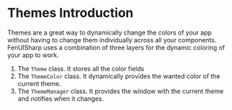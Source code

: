 # Themes Introduction

Themes are a great way to dynamically change the colors of your app without having to change them individually across all your components.
FenUISharp uses a combination of three layers for the dynamic coloring of your app to work.

1. The `Theme` class. It stores all the color fields
2. The `ThemeColor` class. It dynamically provides the wanted color of the current theme.
3. The `ThemeManager` class. It provides the window with the current theme and notifies when it changes.